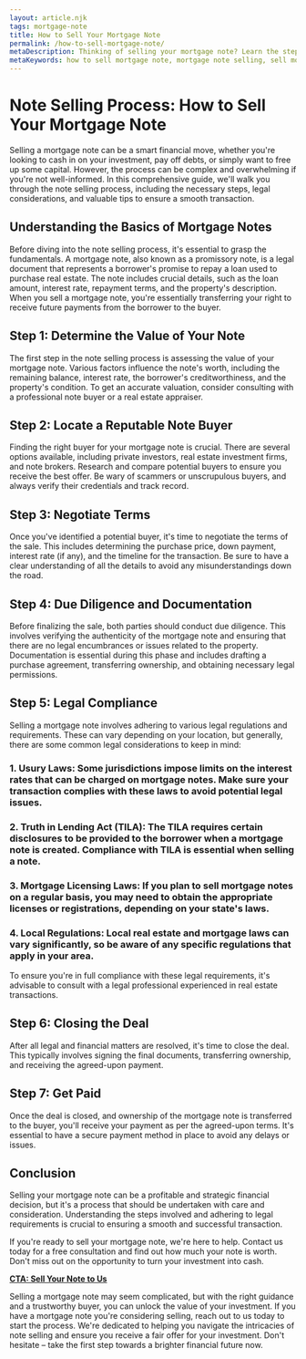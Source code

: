 ```yaml
---
layout: article.njk
tags: mortgage-note
title: How to Sell Your Mortgage Note
permalink: /how-to-sell-mortgage-note/
metaDescription: Thinking of selling your mortgage note? Learn the step-by-step process, including how to value your note, find a reputable buyer, and ensure a smooth transaction.
metaKeywords: how to sell mortgage note, mortgage note selling, sell mortgage note, mortgage note buyers
---
```


# Note Selling Process: How to Sell Your Mortgage Note

Selling a mortgage note can be a smart financial move, whether you're looking to cash in on your investment, pay off debts, or simply want to free up some capital. However, the process can be complex and overwhelming if you're not well-informed. In this comprehensive guide, we'll walk you through the note selling process, including the necessary steps, legal considerations, and valuable tips to ensure a smooth transaction.

## Understanding the Basics of Mortgage Notes

Before diving into the note selling process, it's essential to grasp the fundamentals. A mortgage note, also known as a promissory note, is a legal document that represents a borrower's promise to repay a loan used to purchase real estate. The note includes crucial details, such as the loan amount, interest rate, repayment terms, and the property's description. When you sell a mortgage note, you're essentially transferring your right to receive future payments from the borrower to the buyer.

## Step 1: Determine the Value of Your Note

The first step in the note selling process is assessing the value of your mortgage note. Various factors influence the note's worth, including the remaining balance, interest rate, the borrower's creditworthiness, and the property's condition. To get an accurate valuation, consider consulting with a professional note buyer or a real estate appraiser.

## Step 2: Locate a Reputable Note Buyer

Finding the right buyer for your mortgage note is crucial. There are several options available, including private investors, real estate investment firms, and note brokers. Research and compare potential buyers to ensure you receive the best offer. Be wary of scammers or unscrupulous buyers, and always verify their credentials and track record.

## Step 3: Negotiate Terms

Once you've identified a potential buyer, it's time to negotiate the terms of the sale. This includes determining the purchase price, down payment, interest rate (if any), and the timeline for the transaction. Be sure to have a clear understanding of all the details to avoid any misunderstandings down the road.

## Step 4: Due Diligence and Documentation

Before finalizing the sale, both parties should conduct due diligence. This involves verifying the authenticity of the mortgage note and ensuring that there are no legal encumbrances or issues related to the property. Documentation is essential during this phase and includes drafting a purchase agreement, transferring ownership, and obtaining necessary legal permissions.

## Step 5: Legal Compliance

Selling a mortgage note involves adhering to various legal regulations and requirements. These can vary depending on your location, but generally, there are some common legal considerations to keep in mind:

### 1. **Usury Laws**: Some jurisdictions impose limits on the interest rates that can be charged on mortgage notes. Make sure your transaction complies with these laws to avoid potential legal issues.

### 2. **Truth in Lending Act (TILA)**: The TILA requires certain disclosures to be provided to the borrower when a mortgage note is created. Compliance with TILA is essential when selling a note.

### 3. **Mortgage Licensing Laws**: If you plan to sell mortgage notes on a regular basis, you may need to obtain the appropriate licenses or registrations, depending on your state's laws.

### 4. **Local Regulations**: Local real estate and mortgage laws can vary significantly, so be aware of any specific regulations that apply in your area.

To ensure you're in full compliance with these legal requirements, it's advisable to consult with a legal professional experienced in real estate transactions.

## Step 6: Closing the Deal

After all legal and financial matters are resolved, it's time to close the deal. This typically involves signing the final documents, transferring ownership, and receiving the agreed-upon payment.

## Step 7: Get Paid

Once the deal is closed, and ownership of the mortgage note is transferred to the buyer, you'll receive your payment as per the agreed-upon terms. It's essential to have a secure payment method in place to avoid any delays or issues.

## Conclusion

Selling your mortgage note can be a profitable and strategic financial decision, but it's a process that should be undertaken with care and consideration. Understanding the steps involved and adhering to legal requirements is crucial to ensuring a smooth and successful transaction.

If you're ready to sell your mortgage note, we're here to help. Contact us today for a free consultation and find out how much your note is worth. Don't miss out on the opportunity to turn your investment into cash.

**[CTA: Sell Your Note to Us](#)**

Selling a mortgage note may seem complicated, but with the right guidance and a trustworthy buyer, you can unlock the value of your investment. If you have a mortgage note you're considering selling, reach out to us today to start the process. We're dedicated to helping you navigate the intricacies of note selling and ensure you receive a fair offer for your investment. Don't hesitate – take the first step towards a brighter financial future now.